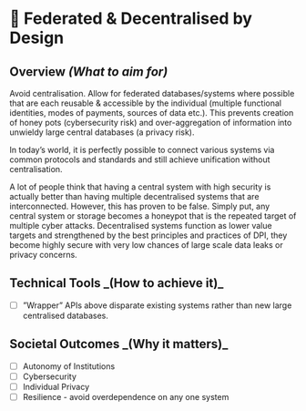# 💠 Federated & Decentralised by Design

## Overview _(What to aim for)_

Avoid centralisation. Allow for federated databases/systems where possible that are each reusable & accessible by the individual (multiple functional identities, modes of payments, sources of data etc.). This prevents creation of honey pots (cybersecurity risk) and over-aggregation of information into unwieldy large central databases (a privacy risk).

In today’s world, it is perfectly possible to connect various systems via common protocols and standards and still achieve unification without centralisation.&#x20;

A lot of people think that having a central system with high security is actually better than having multiple decentralised systems that are interconnected. However, this has proven to be false. Simply put, any central system or storage becomes a honeypot that is the repeated target of multiple cyber attacks. Decentralised systems function as lower value targets and strengthened by the best principles and practices of DPI, they become highly secure with very low chances of large scale data leaks or privacy concerns.&#x20;

## **Technical Tools **_**(How to achieve it)**_&#x20;

* [ ] ”Wrapper” APIs above disparate existing systems rather than new large centralised databases.

## **Societal Outcomes **_**(Why it matters)**_

* [ ] Autonomy of Institutions
* [ ] Cybersecurity
* [ ] Individual Privacy
* [ ] Resilience - avoid overdependence on any one system
